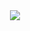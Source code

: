 <div align=center><img src="https://github.com/cancerts/study-blockchain-referrence/raw/master/books/区块链：从数字货币到信用社会/01.jpg" /></div>